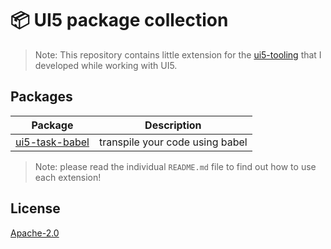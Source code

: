 # 📦 UI5 package collection

> Note: This repository contains little extension for the [ui5-tooling](https://sap.github.io/ui5-tooling/) that I developed while working with UI5.

## Packages
| Package | Description |
| ------- | ----------- |
| [ui5-task-babel](https://github.com/ahangl/ui5/packages/950017) | transpile your code using babel |
> Note: please read the individual `README.md` file to find out how to use each extension!

## License
[Apache-2.0](LICENSE)

